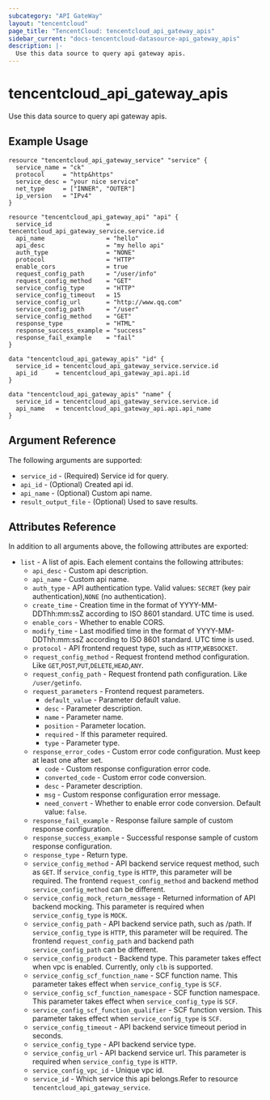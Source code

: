 ```yaml
---
subcategory: "API GateWay"
layout: "tencentcloud"
page_title: "TencentCloud: tencentcloud_api_gateway_apis"
sidebar_current: "docs-tencentcloud-datasource-api_gateway_apis"
description: |-
  Use this data source to query api gateway apis.
---
```


# tencentcloud_api_gateway_apis

Use this data source to query api gateway apis.

## Example Usage

```hcl
resource "tencentcloud_api_gateway_service" "service" {
  service_name = "ck"
  protocol     = "http&https"
  service_desc = "your nice service"
  net_type     = ["INNER", "OUTER"]
  ip_version   = "IPv4"
}

resource "tencentcloud_api_gateway_api" "api" {
  service_id               = tencentcloud_api_gateway_service.service.id
  api_name                 = "hello"
  api_desc                 = "my hello api"
  auth_type                = "NONE"
  protocol                 = "HTTP"
  enable_cors              = true
  request_config_path      = "/user/info"
  request_config_method    = "GET"
  service_config_type      = "HTTP"
  service_config_timeout   = 15
  service_config_url       = "http://www.qq.com"
  service_config_path      = "/user"
  service_config_method    = "GET"
  response_type            = "HTML"
  response_success_example = "success"
  response_fail_example    = "fail"
}

data "tencentcloud_api_gateway_apis" "id" {
  service_id = tencentcloud_api_gateway_service.service.id
  api_id     = tencentcloud_api_gateway_api.api.id
}

data "tencentcloud_api_gateway_apis" "name" {
  service_id = tencentcloud_api_gateway_service.service.id
  api_name   = tencentcloud_api_gateway_api.api.api_name
}
```

## Argument Reference

The following arguments are supported:

* `service_id` - (Required) Service id for query.
* `api_id` - (Optional) Created api id.
* `api_name` - (Optional) Custom api name.
* `result_output_file` - (Optional) Used to save results.

## Attributes Reference

In addition to all arguments above, the following attributes are exported:

* `list` - A list of apis. Each element contains the following attributes:
  * `api_desc` - Custom api description.
  * `api_name` - Custom api name.
  * `auth_type` - API authentication type. Valid values: `SECRET` (key pair authentication),`NONE` (no authentication).
  * `create_time` - Creation time in the format of YYYY-MM-DDThh:mm:ssZ according to ISO 8601 standard. UTC time is used.
  * `enable_cors` - Whether to enable CORS.
  * `modify_time` - Last modified time in the format of YYYY-MM-DDThh:mm:ssZ according to ISO 8601 standard. UTC time is used.
  * `protocol` - API frontend request type, such as `HTTP`,`WEBSOCKET`.
  * `request_config_method` - Request frontend method configuration. Like `GET`,`POST`,`PUT`,`DELETE`,`HEAD`,`ANY`.
  * `request_config_path` - Request frontend path configuration. Like `/user/getinfo`.
  * `request_parameters` - Frontend request parameters.
    * `default_value` - Parameter default value.
    * `desc` - Parameter description.
    * `name` - Parameter name.
    * `position` - Parameter location.
    * `required` - If this parameter required.
    * `type` - Parameter type.
  * `response_error_codes` - Custom error code configuration. Must keep at least one after set.
    * `code` - Custom response configuration error code.
    * `converted_code` - Custom error code conversion.
    * `desc` - Parameter description.
    * `msg` - Custom response configuration error message.
    * `need_convert` - Whether to enable error code conversion. Default value: `false`.
  * `response_fail_example` - Response failure sample of custom response configuration.
  * `response_success_example` - Successful response sample of custom response configuration.
  * `response_type` - Return type.
  * `service_config_method` - API backend service request method, such as `GET`. If `service_config_type` is `HTTP`, this parameter will be required. The frontend `request_config_method` and backend method `service_config_method` can be different.
  * `service_config_mock_return_message` - Returned information of API backend mocking. This parameter is required when `service_config_type`  is `MOCK`.
  * `service_config_path` - API backend service path, such as /path. If `service_config_type` is `HTTP`, this parameter will be required. The frontend `request_config_path` and backend path `service_config_path` can be different.
  * `service_config_product` - Backend type. This parameter takes effect when vpc is enabled. Currently, only `clb` is supported.
  * `service_config_scf_function_name` - SCF function name. This parameter takes effect when `service_config_type` is `SCF`.
  * `service_config_scf_function_namespace` - SCF function namespace. This parameter takes effect when  `service_config_type` is `SCF`.
  * `service_config_scf_function_qualifier` - SCF function version. This parameter takes effect when `service_config_type`  is `SCF`.
  * `service_config_timeout` - API backend service timeout period in seconds.
  * `service_config_type` - API backend service type.
  * `service_config_url` - API backend service url. This parameter is required when `service_config_type` is `HTTP`.
  * `service_config_vpc_id` - Unique vpc id.
  * `service_id` - Which service this api belongs.Refer to resource `tencentcloud_api_gateway_service`.



